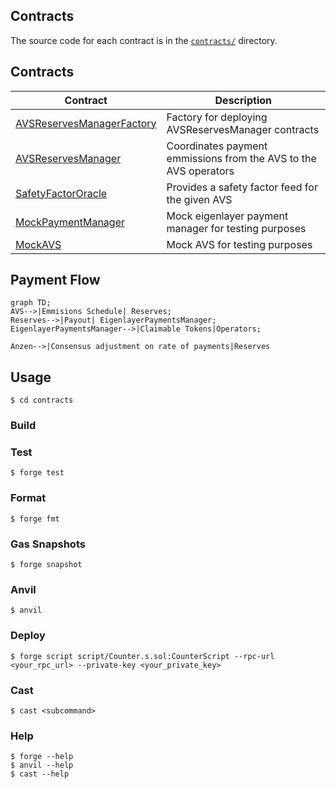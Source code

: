 ## Contracts

The source code for each contract is in the [`contracts/`](contracts/)
directory.

## Contracts

| Contract                                                                      | Description                                                      |
| ----------------------------------------------------------------------------- | ---------------------------------------------------------------- |
| [AVSReservesManagerFactory](contracts/src/core/AVSReservesManagerFactory.sol) | Factory for deploying AVSReservesManager contracts               |
| [AVSReservesManager](contracts/src/core/AVSReservesManager.sol)               | Coordinates payment emmissions from the AVS to the AVS operators |
| [SafetyFactorOracle](contracts/src/core/SafetyFactorOracle.sol)               | Provides a safety factor feed for the given AVS                  |
| [MockPaymentManager](contracts/test/mocks/MockPaymentManager.sol)             | Mock eigenlayer payment manager for testing purposes             |
| [MockAVS](contracts/test/mocks/MockAVS.sol)                                   | Mock AVS for testing purposes                                    |

## Payment Flow

```mermaid
graph TD;
AVS-->|Emmisions Schedule| Reserves;
Reserves-->|Payout| EigenlayerPaymentsManager;
EigenlayerPaymentsManager-->|Claimable Tokens|Operators;

Anzen-->|Consensus adjustment on rate of payments|Reserves

```

## Usage

```shell
$ cd contracts
```

### Build

### Test

```shell
$ forge test
```

### Format

```shell
$ forge fmt
```

### Gas Snapshots

```shell
$ forge snapshot
```

### Anvil

```shell
$ anvil
```

### Deploy

```shell
$ forge script script/Counter.s.sol:CounterScript --rpc-url <your_rpc_url> --private-key <your_private_key>
```

### Cast

```shell
$ cast <subcommand>
```

### Help

```shell
$ forge --help
$ anvil --help
$ cast --help
```
